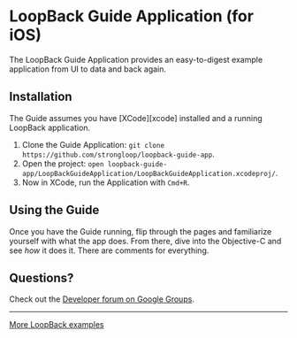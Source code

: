 # LoopBack Guide Application (for iOS)

The LoopBack Guide Application provides an easy-to-digest example application
from UI to data and back again.

## Installation

The Guide assumes you have [XCode][xcode] installed and a running LoopBack application.

 1. Clone the Guide Application: `git clone https://github.com/strongloop/loopback-guide-app`.
 1. Open the project: `open loopback-guide-app/LoopBackGuideApplication/LoopBackGuideApplication.xcodeproj/`.
 1. Now in XCode, run the Application with `Cmd+R`.

## Using the Guide

Once you have the Guide running, flip through the pages and familiarize yourself
with what the app does. From there, dive into the Objective-C and see _how_ it
does it. There are comments for everything.

## Questions?

Check out the [Developer forum on Google Groups](https://groups.google.com/forum/#!forum/loopbackjs).

---

[More LoopBack examples](https://loopback.io/doc/en/lb3/Tutorials-and-examples.html)
